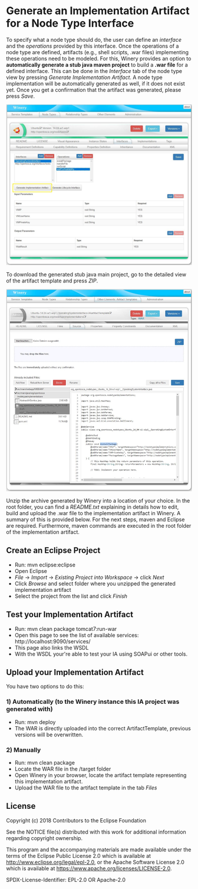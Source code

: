 # Generate an Implementation Artifact for a Node Type Interface

To specify what a node type should do, the user can define an *interface* and the *operations* provided by this interface. 
Once the operations of a node type are defined, artifacts (e.g., shell scripts, .war files) implementing these operations need to be modeled. 
For this, Winery provides an option to **automatically generate a stub java maven project** to build a **.war file** for a defined interface. 
This can be done in the *Interface* tab of the node type view by pressing *Generate Implementation Artifact*. 
A node type implementation will be automatically generated as well, if it does not exist yet.
Once you get a confirmation that the artifact was generated, please press *Save*.

 ![3-AddUbuntuNodeType](graphics/modeling/3-AddUbuntuNodeType.jpg)
 
To download the generated stub java main project, go to the detailed view of the artifact template and press *ZIP*. 
 
 ![7-AddUbuntuNodeType](graphics/modeling/7-AddUbuntuNodeType.jpg)
 
Unzip the archive generated by Winery into a location of your choice. In the root folder, you can find a *README.txt* explaining in details how to edit, build and upload the .war file to the implementation artifact in Winery. 
A summary of this is provided below.
For the next steps, maven and Eclipse are required. Furthermore, maven commands are executed in the root folder of the implementation artifact.
 
## Create an Eclipse Project
 - Run: mvn eclipse:eclipse
 - Open Eclipse
 - *File* -> *Import* -> *Existing Project into Workspace* -> click *Next*
 - Click *Browse* and select folder where you unzipped the generated implementation artifact
 - Select the project from the list and click *Finish*
 
## Test your Implementation Artifact
 - Run: mvn clean package tomcat7:run-war
 - Open this page to see the list of available services: http://localhost:9090/services/
 - This page also links the WSDL
 - With the WSDL your're able to test your IA using SOAPui or other tools.
 
## Upload your Implementation Artifact
 You have two options to do this:
 
### 1) Automatically (to the Winery instance this IA project was generated with)
 - Run: mvn deploy
 - The WAR is directly uploaded into the correct ArtifactTemplate, previous versions will be overwritten.
 
### 2) Manually
 - Run: mvn clean package
 - Locate the WAR file in the /target folder
 - Open Winery in your browser, locate the artifact template representing this implementation artifact.
 - Upload the WAR file to the artifact template in the tab *Files*


## License

Copyright (c) 2018 Contributors to the Eclipse Foundation

See the NOTICE file(s) distributed with this work for additional
information regarding copyright ownership.

This program and the accompanying materials are made available under the
terms of the Eclipse Public License 2.0 which is available at
http://www.eclipse.org/legal/epl-2.0, or the Apache Software License 2.0
which is available at https://www.apache.org/licenses/LICENSE-2.0.

SPDX-License-Identifier: EPL-2.0 OR Apache-2.0

